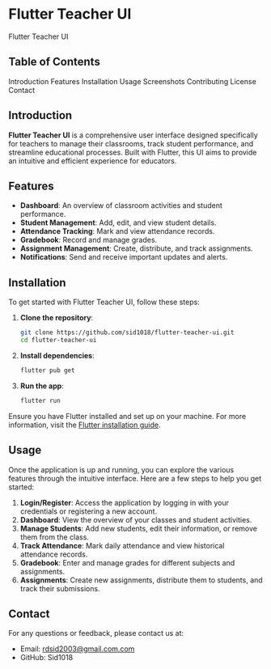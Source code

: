 # Flutter Teacher UI

Flutter Teacher UI

## Table of Contents

Introduction
Features
Installation
Usage
Screenshots
Contributing
License
Contact

## Introduction

**Flutter Teacher UI** is a comprehensive user interface designed specifically for teachers to manage their classrooms, track student performance, and streamline educational processes. Built with Flutter, this UI aims to provide an intuitive and efficient experience for educators.

## Features

- **Dashboard**: An overview of classroom activities and student performance.
- **Student Management**: Add, edit, and view student details.
- **Attendance Tracking**: Mark and view attendance records.
- **Gradebook**: Record and manage grades.
- **Assignment Management**: Create, distribute, and track assignments.
- **Notifications**: Send and receive important updates and alerts.

## Installation

To get started with Flutter Teacher UI, follow these steps:

1. **Clone the repository**:
    ```bash
    git clone https://github.com/sid1018/flutter-teacher-ui.git
    cd flutter-teacher-ui
    ```

2. **Install dependencies**:
    ```bash
    flutter pub get
    ```

3. **Run the app**:
    ```bash
    flutter run
    ```

Ensure you have Flutter installed and set up on your machine. For more information, visit the [Flutter installation guide](https://flutter.dev/docs/get-started/install).

## Usage

Once the application is up and running, you can explore the various features through the intuitive interface. Here are a few steps to help you get started:

1. **Login/Register**: Access the application by logging in with your credentials or registering a new account.
2. **Dashboard**: View the overview of your classes and student activities.
3. **Manage Students**: Add new students, edit their information, or remove them from the class.
4. **Track Attendance**: Mark daily attendance and view historical attendance records.
5. **Gradebook**: Enter and manage grades for different subjects and assignments.
6. **Assignments**: Create new assignments, distribute them to students, and track their submissions.

## Contact

For any questions or feedback, please contact us at:
- Email: rdsid2003@gmail.com.com
- GitHub: Sid1018
